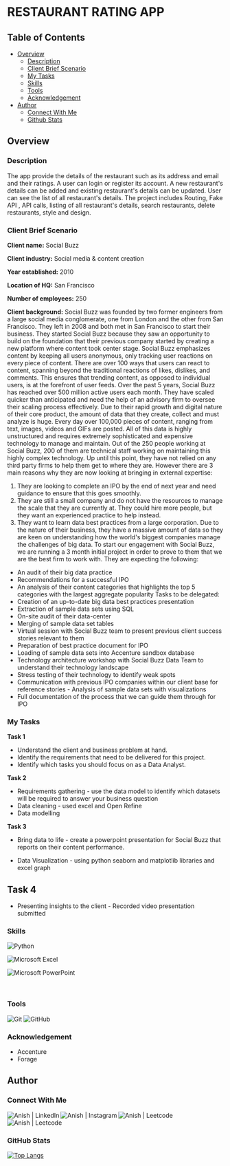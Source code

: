# RESTAURANT RATING APP

## Table of Contents

- [Overview](#overview)
  - [Description](#description)
  - [Client Brief Scenario](#client-brief-scenario)
  - [My Tasks](#my-tasks)
  - [Skills](#skills)
  - [Tools](#tools)
  - [Acknowledgement](#Acknowledgement)
- [Author](#author)
  - [Connect With Me](#connect-with-me)
  - [Github Stats](#github-stats)

## Overview

### Description

The app provide the details of the restaurant such as its address and email and their ratings. A user can login or register its account. A new restaurant's details can be added and existing restaurant's details can be updated. User can see the list of all restaurant's details. The project includes Routing, Fake API , API calls, listing of all restaurant's details, search restaurants, delete restaurants, style and design.

### Client Brief Scenario

**Client name:** Social Buzz

**Client industry:** Social media & content creation

**Year established:** 2010

**Location of HQ:** San Francisco

**Number of employees:** 250

**Client background:**
Social Buzz was founded by two former engineers from a large social media conglomerate, one
from London and the other from San Francisco. They left in 2008 and both met in San
Francisco to start their business. They started Social Buzz because they saw an opportunity to
build on the foundation that their previous company started by creating a new platform where
content took center stage. Social Buzz emphasizes content by keeping all users anonymous,
only tracking user reactions on every piece of content. There are over 100 ways that users can
react to content, spanning beyond the traditional reactions of likes, dislikes, and comments.
This ensures that trending content, as opposed to individual users, is at the forefront of user
feeds.
Over the past 5 years, Social Buzz has reached over 500 million active users each month.
They have scaled quicker than anticipated and need the help of an advisory firm to oversee
their scaling process effectively.
Due to their rapid growth and digital nature of their core product, the amount of data that they
create, collect and must analyze is huge. Every day over 100,000 pieces of content, ranging
from text, images, videos and GIFs are posted. All of this data is highly unstructured and
requires extremely sophisticated and expensive technology to manage and maintain. Out of the
250 people working at Social Buzz, 200 of them are technical staff working on maintaining this
highly complex technology.
Up until this point, they have not relied on any third party firms to help them get to where
they are. However there are 3 main reasons why they are now looking at bringing in external
expertise:

1. They are looking to complete an IPO by the end of next year and need guidance to
   ensure that this goes smoothly.
2. They are still a small company and do not have the resources to manage the scale that
   they are currently at. They could hire more people, but they want an experienced
   practice to help instead.
3. They want to learn data best practices from a large corporation. Due to the nature of
   their business, they have a massive amount of data so they are keen on
   understanding how the world's biggest companies manage the challenges of big
   data.
   To start our engagement with Social Buzz, we are running a 3 month initial project in order
   to prove to them that we are the best firm to work with. They are expecting the following:

- An audit of their big data practice
- Recommendations for a successful IPO
- An analysis of their content categories that highlights the top 5 categories with the
  largest aggregate popularity
  Tasks to be delegated:
- Creation of an up-to-date big data best practices presentation
- Extraction of sample data sets using SQL
- On-site audit of their data-center
- Merging of sample data set tables
- Virtual session with Social Buzz team to present previous client success stories relevant
  to them
- Preparation of best practice document for IPO
- Loading of sample data sets into Accenture sandbox database
- Technology architecture workshop with Social Buzz Data Team to understand their
  technology landscape
- Stress testing of their technology to identify weak spots
- Communication with previous IPO companies within our client base for reference stories -
  Analysis of sample data sets with visualizations
- Full documentation of the process that we can guide them through for IPO

### My Tasks

**Task 1**

- Understand the client and business problem at hand.
- Identify the requirements that need to be delivered for this project.
- Identify which tasks you should focus on as a Data Analyst.

**Task 2**

- Requirements gathering - use the data model to identify which datasets will be required to answer your business question
- Data cleaning - used excel and Open Refine
- Data modelling

**Task 3**

- Bring data to life - create a powerpoint presentation for Social Buzz that reports on their content performance.

- Data Visualization - using python seaborn and matplotlib libraries and excel graph

## **Task 4**

- Presenting insights to the client - Recorded video presentation submitted
  </br>

### Skills

![Python](https://img.shields.io/badge/python-3670A0?style=for-the-badge&logo=python&logoColor=ffdd54)

![Microsoft Excel](https://img.shields.io/badge/Microsoft_Excel-217346?style=for-the-badge&logo=microsoft-excel&logoColor=white)

![Microsoft PowerPoint](https://img.shields.io/badge/Microsoft_PowerPoint-B7472A?style=for-the-badge&logo=microsoft-powerpoint&logoColor=white)

</br>

### Tools

![Git](https://img.shields.io/badge/git-%23F05033.svg?style=for-the-badge&logo=git&logoColor=white)
![GitHub](https://img.shields.io/badge/github-%23121011.svg?style=for-the-badge&logo=github&logoColor=white)

### Acknowledgement

- Accenture
- Forage

## Author

### Connect With Me

<a href="https://www.linkedin.com/in/anish-kumar-mohanty-68a019216/"><img align="left" src="https://img.shields.io/badge/LinkedIn-0077B5?style=for-the-badge&logo=linkedin&logoColor=white" alt="Anish | LinkedIn"/></a>
<a href="https://www.instagram.com/in/anish.mohanty_/"><img align="left" src="https://img.shields.io/badge/Instagram-E4405F?style=for-the-badge&logo=instagram&logoColor=white" alt="Anish | Instagram"/></a>
<a href="https://leetcode.com/anish101/"><img align="left" src="https://img.shields.io/badge/LeetCode-000000?style=for-the-badge&logo=LeetCode&logoColor=#d16c06labelColor=black&color=%23ffa116&label=Solved&query=solvedOverTotal&url=https%3A%2F%2Fleetcode-badge.vercel.app%2Fapi%2Fusers%2Fanish101&logo=leetcode&logoColor=yellow" alt="Anish | Leetcode"/></a>
<a href="https://www.hackerrank.com/anishmohanty101"><img align="left" src="https://img.shields.io/badge/-Hackerrank-2EC866?style=for-the-badge&logo=HackerRank&logoColor=white" alt="Anish | Leetcode"/></a>
</br>
</br>

### GitHub Stats

[![Top Langs](https://github-readme-stats.vercel.app/api/top-langs/?username=Anish010)](https://github.com/anish101)

